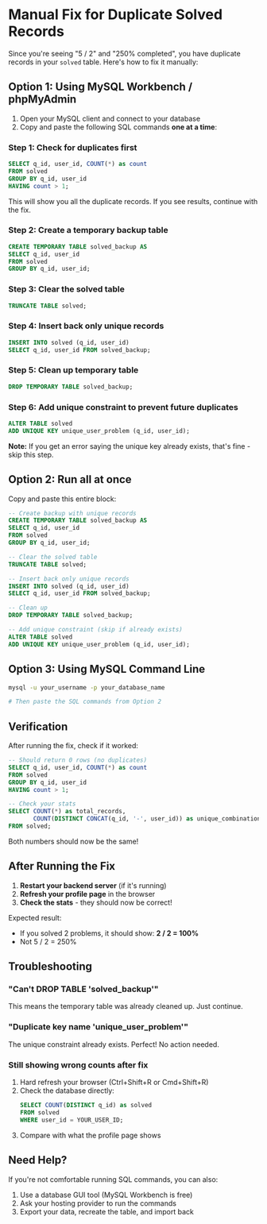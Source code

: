 # Manual Fix for Duplicate Solved Records

Since you're seeing "5 / 2" and "250% completed", you have duplicate records in your `solved` table. Here's how to fix it manually:

## Option 1: Using MySQL Workbench / phpMyAdmin

1. Open your MySQL client and connect to your database
2. Copy and paste the following SQL commands **one at a time**:

### Step 1: Check for duplicates first

```sql
SELECT q_id, user_id, COUNT(*) as count 
FROM solved 
GROUP BY q_id, user_id 
HAVING count > 1;
```

This will show you all the duplicate records. If you see results, continue with the fix.

### Step 2: Create a temporary backup table

```sql
CREATE TEMPORARY TABLE solved_backup AS
SELECT q_id, user_id
FROM solved
GROUP BY q_id, user_id;
```

### Step 3: Clear the solved table

```sql
TRUNCATE TABLE solved;
```

### Step 4: Insert back only unique records

```sql
INSERT INTO solved (q_id, user_id)
SELECT q_id, user_id FROM solved_backup;
```

### Step 5: Clean up temporary table

```sql
DROP TEMPORARY TABLE solved_backup;
```

### Step 6: Add unique constraint to prevent future duplicates

```sql
ALTER TABLE solved
ADD UNIQUE KEY unique_user_problem (q_id, user_id);
```

**Note:** If you get an error saying the unique key already exists, that's fine - skip this step.

## Option 2: Run all at once

Copy and paste this entire block:

```sql
-- Create backup with unique records
CREATE TEMPORARY TABLE solved_backup AS
SELECT q_id, user_id
FROM solved
GROUP BY q_id, user_id;

-- Clear the solved table
TRUNCATE TABLE solved;

-- Insert back only unique records
INSERT INTO solved (q_id, user_id)
SELECT q_id, user_id FROM solved_backup;

-- Clean up
DROP TEMPORARY TABLE solved_backup;

-- Add unique constraint (skip if already exists)
ALTER TABLE solved
ADD UNIQUE KEY unique_user_problem (q_id, user_id);
```

## Option 3: Using MySQL Command Line

```bash
mysql -u your_username -p your_database_name

# Then paste the SQL commands from Option 2
```

## Verification

After running the fix, check if it worked:

```sql
-- Should return 0 rows (no duplicates)
SELECT q_id, user_id, COUNT(*) as count 
FROM solved 
GROUP BY q_id, user_id 
HAVING count > 1;

-- Check your stats
SELECT COUNT(*) as total_records,
       COUNT(DISTINCT CONCAT(q_id, '-', user_id)) as unique_combinations
FROM solved;
```

Both numbers should now be the same!

## After Running the Fix

1. **Restart your backend server** (if it's running)
2. **Refresh your profile page** in the browser
3. **Check the stats** - they should now be correct!

Expected result:
- If you solved 2 problems, it should show: **2 / 2 = 100%**
- Not 5 / 2 = 250%

## Troubleshooting

### "Can't DROP TABLE 'solved_backup'"
This means the temporary table was already cleaned up. Just continue.

### "Duplicate key name 'unique_user_problem'"
The unique constraint already exists. Perfect! No action needed.

### Still showing wrong counts after fix
1. Hard refresh your browser (Ctrl+Shift+R or Cmd+Shift+R)
2. Check the database directly:
   ```sql
   SELECT COUNT(DISTINCT q_id) as solved
   FROM solved
   WHERE user_id = YOUR_USER_ID;
   ```
3. Compare with what the profile page shows

## Need Help?

If you're not comfortable running SQL commands, you can also:
1. Use a database GUI tool (MySQL Workbench is free)
2. Ask your hosting provider to run the commands
3. Export your data, recreate the table, and import back






